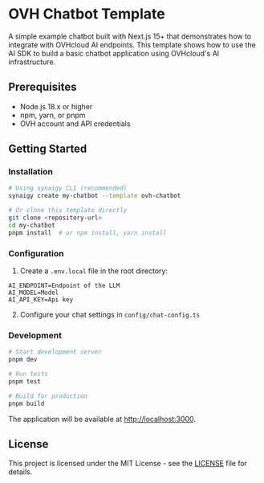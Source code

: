 # OVH Chatbot Template

A simple example chatbot built with Next.js 15+ that demonstrates how to integrate with OVHcloud AI endpoints. This template shows how to use the AI SDK to build a basic chatbot application using OVHcloud's AI infrastructure.

## Prerequisites

- Node.js 18.x or higher
- npm, yarn, or pnpm
- OVH account and API credentials

## Getting Started

### Installation

```bash
# Using synaigy CLI (recommended)
synaigy create my-chatbot --template ovh-chatbot

# Or clone this template directly
git clone <repository-url>
cd my-chatbot
pnpm install  # or npm install, yarn install
```

### Configuration

1. Create a `.env.local` file in the root directory:

```env
AI_ENDPOINT=Endpoint of the LLM
AI_MODEL=Model
AI_API_KEY=Api key
```

2. Configure your chat settings in `config/chat-config.ts`

### Development

```bash
# Start development server
pnpm dev

# Run tests
pnpm test

# Build for production
pnpm build
```

The application will be available at [http://localhost:3000](http://localhost:3000).

## License

This project is licensed under the MIT License - see the [LICENSE](LICENSE) file for details.
